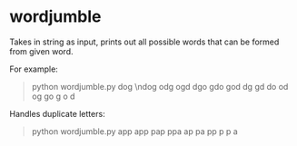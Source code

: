 wordjumble
==========

Takes in string as input, prints out all possible words that can be formed from given word.

For example:

> python wordjumble.py dog
\ndog
>odg
>ogd
>dgo
>gdo
>god
>dg
>gd
>do
>od
>og
>go
>g
>o
>d

Handles duplicate letters:

>python wordjumble.py app
>app
>pap
>ppa
>ap
>pa
>pp
>p
>p
>a
